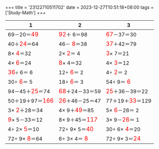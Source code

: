 +++ 
title = '23122710511702' 
date = 2023-12-27T10:51:18+08:00 
tags = ['Study-Math'] 
+++ 

1 | 2 | 3 
-- | -- | -- 
69－20＝<font color=red size=4>49</font> | <font color=red size=4>92</font>＋ 6＝98 | <font color=red size=4>67</font>－37＝30 
40＋<font color=red size=4>24</font>＝64 | 46－<font color=red size=4> 8</font>＝38 | <font color=red size=4>37</font>＋42＝79 
 8×<font color=red size=4> 4</font>＝32 |  2×<font color=red size=4> 2</font>＝ 4 | <font color=red size=4> 3</font>× 7＝21 
 4×<font color=red size=4> 6</font>＝24 | <font color=red size=4> 8</font>× 4＝32 |  4×<font color=red size=4> 3</font>＝12 
<font color=red size=4>36</font>÷ 6＝ 6 | 12÷<font color=red size=4> 6</font>＝ 2 |  4÷<font color=red size=4> 2</font>＝ 2 
30÷<font color=red size=4> 6</font>＝ 5 | 18÷<font color=red size=4> 6</font>＝ 3 | 54÷ 9＝<font color=red size=4> 6</font> 
94－45＋<font color=red size=4>25</font>＝74 | <font color=red size=4>68</font>＋24－33＝59 | <font color=red size=4>25</font>＋36－39＝22 
50＋19＋97＝<font color=red size=4>166</font> | <font color=red size=4>26</font>＋46－25＝47 | 77＋19＋<font color=red size=4>33</font>＝129 
 3×<font color=red size=4> 2</font>＋28＝34 |  4× 9＋<font color=red size=4>49</font>＝85 |  5×<font color=red size=4> 6</font>－28＝ 2 
<font color=red size=4> 9</font>× 5－33＝12 |  8× 9＋45＝<font color=red size=4>117</font> |  3× 9－<font color=red size=4>26</font>＝ 1 
 4÷ 2×<font color=red size=4> 5</font>＝10 | 72÷ 9× 5＝<font color=red size=4>40</font> | 30÷ 6×<font color=red size=4> 4</font>＝20 
72÷ 9×<font color=red size=4> 8</font>＝64 |  6÷ 3× 4＝<font color=red size=4> 8</font> | 72÷ 9× 3＝<font color=red size=4>24</font> 

